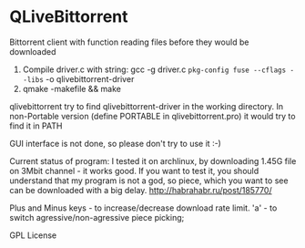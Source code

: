 QLiveBittorrent
===============


Bittorrent client with function reading files before they would be downloaded

1) Compile driver.c with string: gcc -g driver.c `pkg-config fuse --cflags --libs` -o qlivebittorrent-driver
2) qmake -makefile && make

qlivebittorrent try to find qlivebittorrent-driver in the working directory.
In non-Portable version (define PORTABLE in qlivebittorrent.pro) it would try
to find it in PATH

GUI interface is not done, so please don't try to use it :-)

Current status of program:
I tested it on archlinux, by downloading 1.45G file on 3Mbit channel - it works good.
If you want to test it, you should understand that my program is not a god, so piece,
which you want to see can be downloaded with a big delay.
http://habrahabr.ru/post/185770/

Plus and Minus keys - to increase/decrease download rate limit.
'a' - to switch agressive/non-agressive piece picking;

GPL License
